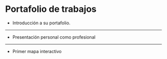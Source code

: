 Portafolio de trabajos 
=======================
- Introducción a su portafolio.

----------------------------
- Presentación personal como profesional

--------------------------
- Primer mapa interactivo

  

